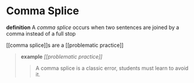 # Comma Splice

**definition** A _comma splice_ occurs when two sentences are joined by a comma instead of a full stop

[[comma splice]]s are a [[problematic practice]]

> **example** _[[problematic practice]]_
>
> > A comma splice is a classic error, students must learn to avoid it.
